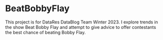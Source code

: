 # BeatBobbyFlay

This project is for DataRes DataBlog Team Winter 2023. I explore trends in the show Beat Bobby Flay and attempt to give advice to offer contestants the best chance of beating Bobby Flay.
